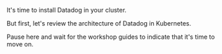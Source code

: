 It's time to install Datadog in your cluster.

But first, let's review the architecture of Datadog in Kubernetes.

Pause here and wait for the workshop guides to indicate that it's time to move on.
